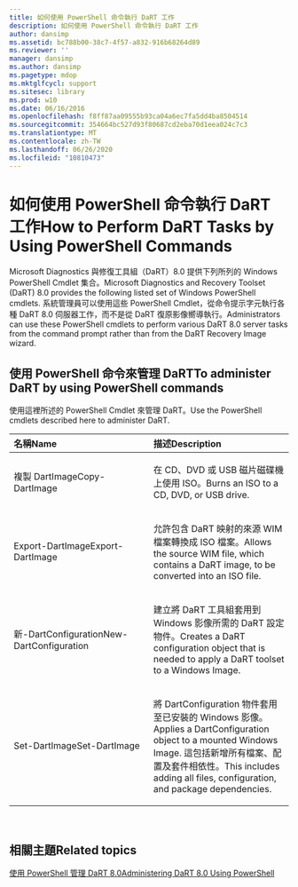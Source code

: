 ```yaml
---
title: 如何使用 PowerShell 命令執行 DaRT 工作
description: 如何使用 PowerShell 命令執行 DaRT 工作
author: dansimp
ms.assetid: bc788b00-38c7-4f57-a832-916b68264d89
ms.reviewer: ''
manager: dansimp
ms.author: dansimp
ms.pagetype: mdop
ms.mktglfcycl: support
ms.sitesec: library
ms.prod: w10
ms.date: 06/16/2016
ms.openlocfilehash: f8ff87aa09555b93ca04a6ec7fa5dd4ba8504514
ms.sourcegitcommit: 354664bc527d93f80687cd2eba70d1eea024c7c3
ms.translationtype: MT
ms.contentlocale: zh-TW
ms.lasthandoff: 06/26/2020
ms.locfileid: "10810473"
---
```

# <span data-ttu-id="d4127-103">如何使用 PowerShell 命令執行 DaRT 工作</span><span class="sxs-lookup"><span data-stu-id="d4127-103">How to Perform DaRT Tasks by Using PowerShell Commands</span></span>


<span data-ttu-id="d4127-104">Microsoft Diagnostics 與修復工具組（DaRT）8.0 提供下列所列的 Windows PowerShell Cmdlet 集合。</span><span class="sxs-lookup"><span data-stu-id="d4127-104">Microsoft Diagnostics and Recovery Toolset (DaRT) 8.0 provides the following listed set of Windows PowerShell cmdlets.</span></span> <span data-ttu-id="d4127-105">系統管理員可以使用這些 PowerShell Cmdlet，從命令提示字元執行各種 DaRT 8.0 伺服器工作，而不是從 DaRT 復原影像嚮導執行。</span><span class="sxs-lookup"><span data-stu-id="d4127-105">Administrators can use these PowerShell cmdlets to perform various DaRT 8.0 server tasks from the command prompt rather than from the DaRT Recovery Image wizard.</span></span>

## <span data-ttu-id="d4127-106">使用 PowerShell 命令來管理 DaRT</span><span class="sxs-lookup"><span data-stu-id="d4127-106">To administer DaRT by using PowerShell commands</span></span>


<span data-ttu-id="d4127-107">使用這裡所述的 PowerShell Cmdlet 來管理 DaRT。</span><span class="sxs-lookup"><span data-stu-id="d4127-107">Use the PowerShell cmdlets described here to administer DaRT.</span></span>

<table>
<colgroup>
<col width="50%" />
<col width="50%" />
</colgroup>
<thead>
<tr class="header">
<th align="left"><span data-ttu-id="d4127-108">名稱</span><span class="sxs-lookup"><span data-stu-id="d4127-108">Name</span></span></th>
<th align="left"><span data-ttu-id="d4127-109">描述</span><span class="sxs-lookup"><span data-stu-id="d4127-109">Description</span></span></th>
</tr>
</thead>
<tbody>
<tr class="odd">
<td align="left"><p><span data-ttu-id="d4127-110">複製 DartImage</span><span class="sxs-lookup"><span data-stu-id="d4127-110">Copy-DartImage</span></span></p></td>
<td align="left"><p><span data-ttu-id="d4127-111">在 CD、DVD 或 USB 磁片磁碟機上使用 ISO。</span><span class="sxs-lookup"><span data-stu-id="d4127-111">Burns an ISO to a CD, DVD, or USB drive.</span></span></p></td>
</tr>
<tr class="even">
<td align="left"><p><span data-ttu-id="d4127-112">Export-DartImage</span><span class="sxs-lookup"><span data-stu-id="d4127-112">Export-DartImage</span></span></p></td>
<td align="left"><p><span data-ttu-id="d4127-113">允許包含 DaRT 映射的來源 WIM 檔案轉換成 ISO 檔案。</span><span class="sxs-lookup"><span data-stu-id="d4127-113">Allows the source WIM file, which contains a DaRT image, to be converted into an ISO file.</span></span></p></td>
</tr>
<tr class="odd">
<td align="left"><p><span data-ttu-id="d4127-114">新-DartConfiguration</span><span class="sxs-lookup"><span data-stu-id="d4127-114">New-DartConfiguration</span></span></p></td>
<td align="left"><p><span data-ttu-id="d4127-115">建立將 DaRT 工具組套用到 Windows 影像所需的 DaRT 設定物件。</span><span class="sxs-lookup"><span data-stu-id="d4127-115">Creates a DaRT configuration object that is needed to apply a DaRT toolset to a Windows Image.</span></span></p></td>
</tr>
<tr class="even">
<td align="left"><p><span data-ttu-id="d4127-116">Set-DartImage</span><span class="sxs-lookup"><span data-stu-id="d4127-116">Set-DartImage</span></span></p></td>
<td align="left"><p><span data-ttu-id="d4127-117">將 DartConfiguration 物件套用至已安裝的 Windows 影像。</span><span class="sxs-lookup"><span data-stu-id="d4127-117">Applies a DartConfiguration object to a mounted Windows Image.</span></span> <span data-ttu-id="d4127-118">這包括新增所有檔案、配置及套件相依性。</span><span class="sxs-lookup"><span data-stu-id="d4127-118">This includes adding all files, configuration, and package dependencies.</span></span></p></td>
</tr>
</tbody>
</table>

 

## <span data-ttu-id="d4127-119">相關主題</span><span class="sxs-lookup"><span data-stu-id="d4127-119">Related topics</span></span>


[<span data-ttu-id="d4127-120">使用 PowerShell 管理 DaRT 8.0</span><span class="sxs-lookup"><span data-stu-id="d4127-120">Administering DaRT 8.0 Using PowerShell</span></span>](administering-dart-80-using-powershell-dart-8.md)

 

 





